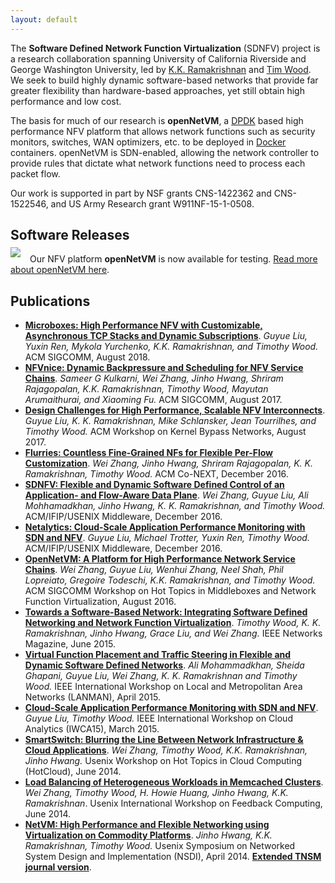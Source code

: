```yaml
---
layout: default
---
```

The **Software Defined Network Function Virtualization** (SDNFV) project is a research collaboration spanning University of California Riverside and George Washington University, led by [K.K. Ramakrishnan](http://www.cs.ucr.edu/~kk/) and [Tim Wood](http://faculty.cs.gwu.edu/timwood/). We seek to build highly dynamic software-based networks that provide far greater flexibility than hardware-based approaches, yet still obtain high performance and low cost.  

The basis for much of our research is **openNetVM**, a [DPDK](http://dpdk.org) based high performance NFV platform that allows network functions such as security monitors, switches, WAN optimizers, etc. to be deployed in [Docker](http://www.docker.com) containers.  openNetVM is SDN-enabled, allowing the network controller to provide rules that dictate what network functions need to process each packet flow.

Our work is supported in part by NSF grants CNS-1422362 and CNS-1522546, and US Army Research grant W911NF-15-1-0508.

## Software Releases

[<img src="res/onvm-logo.png" style="float:left; padding-right:15px; margin-top:-10px">](/onvm/)

Our NFV platform **openNetVM** is now available for testing. [Read more about openNetVM here](/onvm/).

## Publications
  * **[Microboxes: High Performance NFV with Customizable, Asynchronous TCP Stacks and Dynamic Subscriptions](http://faculty.cs.gwu.edu/timwood/papers/18-SIGCOMM-uboxes.pdf)**. *Guyue Liu, Yuxin Ren, Mykola Yurchenko, K.K. Ramakrishnan, and Timothy Wood.* ACM SIGCOMM, August 2018. 
  * **[NFVnice: Dynamic Backpressure and Scheduling for NFV Service Chains](http://faculty.cs.gwu.edu/timwood/papers/17-SIGCOMM-NFVNice.pdf)**. *Sameer G Kulkarni, Wei Zhang, Jinho Hwang, Shriram Rajagopalan, K.K. Ramakrishnan, Timothy Wood, Mayutan Arumaithurai, and Xiaoming Fu.* ACM SIGCOMM, August 2017. 
  * **[Design Challenges for High Performance, Scalable NFV Interconnects](http://faculty.cs.gwu.edu/timwood/papers/17-KBNets-interconnects.pdf)**. *Guyue Liu, K. K. Ramakrishnan, Mike Schlansker, Jean Tourrilhes, and Timothy Wood.* ACM Workshop on Kernel Bypass Networks, August 2017.
  * **[Flurries: Countless Fine-Grained NFs for Flexible Per-Flow Customization](http://faculty.cs.gwu.edu/timwood/papers/16-CoNext-flurries.pdf)**. *Wei Zhang, Jinho Hwang, Shriram Rajagopalan, K. K. Ramakrishnan, Timothy Wood.* ACM Co-NEXT, December 2016.
  * **[SDNFV: Flexible and Dynamic Software Defined Control of an Application- and Flow-Aware Data Plane](http://faculty.cs.gwu.edu/timwood/papers/16-Middleware-SDNFV.pdf)**. *Wei Zhang, Guyue Liu, Ali Mohhamadkhan, Jinho Hwang, K. K. Ramakrishnan, and Timothy Wood.* ACM/IFIP/USENIX Middleware, December 2016.
  * **[Netalytics: Cloud-Scale Application Performance Monitoring with SDN and NFV](http://dl.acm.org/authorize?N24385)**. *Guyue Liu, Michael Trotter, Yuxin Ren, Timothy Wood.* ACM/IFIP/USENIX Middleware, December 2016. 
  * **[OpenNetVM: A Platform for High Performance Network Service Chains](http://faculty.cs.gwu.edu/timwood/papers/16-HotMiddlebox-onvm.pdf)**. *Wei Zhang, Guyue Liu, Wenhui Zhang, Neel Shah, Phil Lopreiato, Gregoire Todeschi, K.K. Ramakrishnan, and Timothy Wood.* ACM SIGCOMM Workshop on Hot Topics in Middleboxes and Network Function Virtualization, August 2016.
  * **[Towards a Software-Based Network: Integrating Software Defined Networking and Network Function Virtualization](http://faculty.cs.gwu.edu/timwood/papers/15-Network-sdnfv.pdf)**. *Timothy Wood, K. K. Ramakrishnan, Jinho Hwang, Grace Liu, and Wei Zhang.* IEEE Networks Magazine, June 2015.
  * **[Virtual Function Placement and Traffic Steering in Flexible and Dynamic Software Defined Networks](http://faculty.cs.gwu.edu/timwood/papers/15-LANMAN-placement.pdf)**. *Ali Mohammadkhan, Sheida Ghapani, Guyue Liu, Wei Zhang, K. K. Ramakrishnan and Timothy Wood.* IEEE International Workshop on Local and Metropolitan Area Networks (LANMAN), April 2015.
  * **[Cloud-Scale Application Performance Monitoring with SDN and NFV](http://faculty.cs.gwu.edu/timwood/papers/15-IWCA-netalytics.pdf)**. *Guyue Liu, Timothy Wood.* IEEE International Workshop on Cloud Analytics (IWCA15), March 2015.
  * **[SmartSwitch: Blurring the Line Between Network Infrastructure & Cloud Applications](http://faculty.cs.gwu.edu/timwood/papers/14-HotCloud-smartswitch.pdf)**. *Wei Zhang, Timothy Wood, K.K. Ramakrishnan, Jinho Hwang.* Usenix Workshop on Hot Topics in Cloud Computing (HotCloud), June 2014.
  * **[Load Balancing of Heterogeneous Workloads in Memcached Clusters](http://faculty.cs.gwu.edu/timwood/papers/14-Feedback-memswitch.pdf)**. *Wei Zhang, Timothy Wood, H. Howie Huang, Jinho Hwang, K.K. Ramakrishnan*. Usenix International Workshop on Feedback Computing, June 2014.
  * **[NetVM: High Performance and Flexible Networking using Virtualization on Commodity Platforms](http://faculty.cs.gwu.edu/timwood/papers/14-NSDI-netvm.pdf)**. *Jinho Hwang, K.K. Ramakrishnan, Timothy Wood.* Usenix Symposium on Networked System Design and Implementation (NSDI), April 2014. **[Extended TNSM journal version](http://faculty.cs.gwu.edu/timwood/papers/15-TNSM-netvm.pdf)**.
